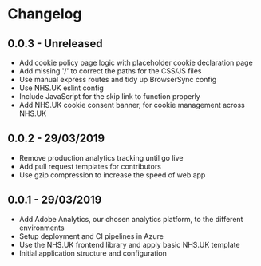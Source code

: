# Changelog

## 0.0.3 - Unreleased

- Add cookie policy page logic with placeholder cookie declaration page
- Add missing '/' to correct the paths for the CSS/JS files
- Use manual express routes and tidy up BrowserSync config
- Use NHS.UK eslint config
- Include JavaScript for the skip link to function properly
- Add NHS.UK cookie consent banner, for cookie management across NHS.UK

## 0.0.2 - 29/03/2019

- Remove production analytics tracking until go live
- Add pull request templates for contributors
- Use gzip compression to increase the speed of web app

## 0.0.1 - 29/03/2019

- Add Adobe Analytics, our chosen analytics platform, to the different environments
- Setup deployment and CI pipelines in Azure
- Use the NHS.UK frontend library and apply basic NHS.UK template
- Initial application structure and configuration
